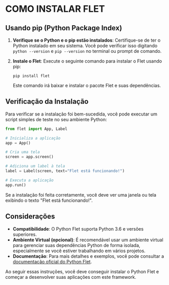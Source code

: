 # COMO INSTALAR FLET
## Usando pip (Python Package Index)
1. **Verifique se o Python e o pip estão instalados**: Certifique-se de ter o Python instalado em seu sistema. Você pode verificar isso digitando `python --version` e `pip --version` no terminal ou prompt de comando.

2. **Instale o Flet**: Execute o seguinte comando para instalar o Flet usando pip:

   ```
   pip install flet
   ```

   Este comando irá baixar e instalar o pacote Flet e suas dependências.

## Verificação da Instalação
Para verificar se a instalação foi bem-sucedida, você pode executar um script simples de teste no seu ambiente Python:

```python
from flet import App, Label

# Inicializa a aplicação
app = App()

# Cria uma tela
screen = app.screen()

# Adiciona um label à tela
label = Label(screen, text="Flet está funcionando!")

# Executa a aplicação
app.run()
```

Se a instalação foi feita corretamente, você deve ver uma janela ou tela exibindo o texto "Flet está funcionando!".

## Considerações
- **Compatibilidade**: O Python Flet suporta Python 3.6 e versões superiores.
- **Ambiente Virtual (opcional)**: É recomendável usar um ambiente virtual para gerenciar suas dependências Python de forma isolada, especialmente se você estiver trabalhando em vários projetos.
- **Documentação**: Para mais detalhes e exemplos, você pode consultar a [documentação oficial do Python Flet](https://flet.dev/docs).

Ao seguir essas instruções, você deve conseguir instalar o Python Flet e começar a desenvolver suas aplicações com este framework.